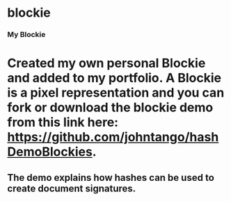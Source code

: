# blockie
### My Blockie
# Created my own personal Blockie and added to my portfolio.  A Blockie is a pixel representation and you can fork or download the blockie demo from this link here: https://github.com/johntango/hashDemoBlockies. 
## The demo explains how hashes can be used to create document signatures. 

